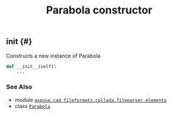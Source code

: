 ﻿---
title: Parabola constructor
second_title: Aspose.CAD for Python via .NET API References
description: 
type: docs
weight: 10
url: /python-net/aspose.cad.fileformats.collada.fileparser.elements/parabola/__init__/
is_root: false
---

## __init__ {#}

Constructs a new instance of Parabola



```python
def __init__(self):
    ...
```





### See Also
* module [`aspose.cad.fileformats.collada.fileparser.elements`](../../)
* class [`Parabola`](/cad/python-net/aspose.cad.fileformats.collada.fileparser.elements/parabola)
